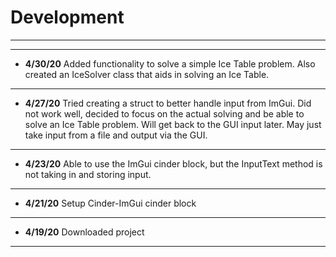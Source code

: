 # Development
---
---
- **4/30/20** Added functionality to solve a simple Ice Table
    problem. Also created an IceSolver class that aids in solving
    an Ice Table. 
---
- **4/27/20** Tried creating a struct to better handle input
    from ImGui. Did not work well, decided to focus on the
    actual solving and be able to solve an Ice Table problem.
    Will get back to the GUI input later. May just take input
    from a file and output via the GUI.
---
- **4/23/20** Able to use the ImGui cinder block, but 
    the InputText method is not taking in and storing input.
---
- **4/21/20** Setup Cinder-ImGui cinder block
---
- **4/19/20** Downloaded project
---
